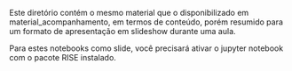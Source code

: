 Este diretório contém o mesmo material que o disponibilizado em material_acompanhamento, em termos de conteúdo, porém resumido para um formato de apresentação em slideshow durante uma aula.

Para estes notebooks como slide, você precisará ativar o jupyter notebook com o pacote RISE instalado.
